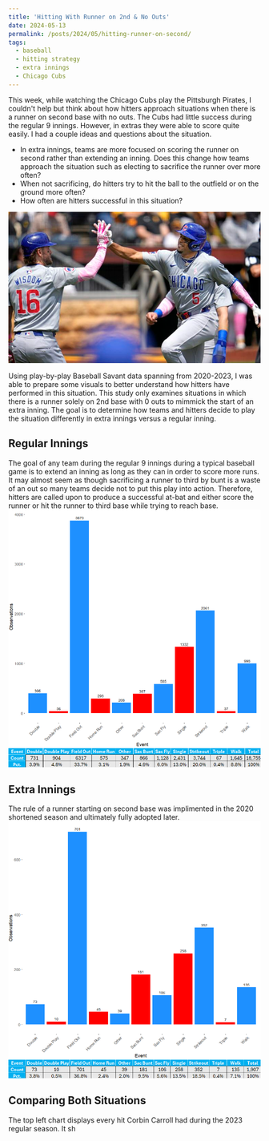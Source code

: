 ```yaml
---
title: 'Hitting With Runner on 2nd & No Outs'
date: 2024-05-13
permalink: /posts/2024/05/hitting-runner-on-second/
tags:
  - baseball
  - hitting strategy
  - extra innings
  - Chicago Cubs
---
```


This week, while watching the Chicago Cubs play the Pittsburgh Pirates, I couldn't help but think about how hitters approach situations when there is a runner on second base with no outs. The Cubs had little success during the regular 9 innings. However, in extras they were able to score quite easily. I had a couple ideas and questions about the situation. 
- In extra innings, teams are more focused on scoring the runner on second rather than extending an inning. Does this change how teams approach the situation such as electing to sacrifice the runner over more often? 
- When not sacrificing, do hitters try to hit the ball to the outfield or on the ground more often?
- How often are hitters successful in this situation?

![Illustration of Cubs vs. Pirates](/images/Cubs-Pirates-Baseball-33-1687355326.png)

Using play-by-play Baseball Savant data spanning from 2020-2023, I was able to prepare some visuals to better understand how hitters have performed in this situation. This study only examines situations in which there is a runner solely on 2nd base with 0 outs to mimmick the start of an extra inning. The goal is to determine how teams and hitters decide to play the situation differently in extra innings versus a regular inning. 

Regular Innings
------
The goal of any team during the regular 9 innings during a typical baseball game is to extend an inning as long as they can in order to score more runs. It may almost seem as though sacrificing a runner to third by bunt is a waste of an out so many teams decide not to put this play into action. Therefore, hitters are called upon to produce a successful at-bat and either score the runner or hit the runner to third base while trying to reach base. 
![Table showing the distribution of events for the at-bat following in regular innings](/images/secondbasecount1.png) ![Table showing the distribution of events for the at-bat following in regular innings](/images/secondbasecount.png)


Extra Innings
------
The rule of a runner starting on second base was implimented in the 2020 shortened season and ultimately fully adopted later. 
![Table showing the distribution of events for the at-bat following in extra innings](/images/secondbasecountextras1.png) ![Table showing the distribution of events for the at-bat following in extra innings](/images/secondbasecountextras.png)

Comparing Both Situations
------
The top left chart displays every hit Corbin Carroll had during the 2023 regular season. It sh
